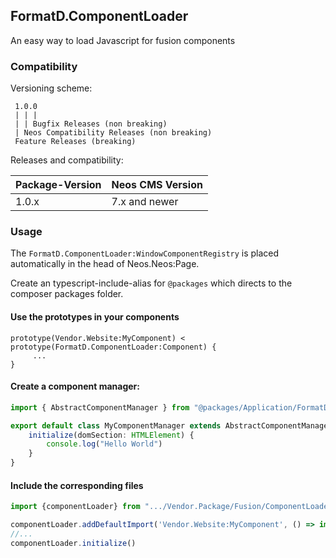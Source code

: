 
## FormatD.ComponentLoader

An easy way to load Javascript for fusion components


### Compatibility

Versioning scheme:

     1.0.0 
     | | |
     | | Bugfix Releases (non breaking)
     | Neos Compatibility Releases (non breaking)
     Feature Releases (breaking)

Releases and compatibility:

| Package-Version | Neos CMS Version |
|-----------------|------------------|
| 1.0.x           | 7.x and newer    |


### Usage

The `FormatD.ComponentLoader:WindowComponentRegistry` is placed automatically in the head of Neos.Neos:Page.

Create an typescript-include-alias for `@packages` which directs to the composer packages folder. 

#### Use the prototypes in your components

```fusion
prototype(Vendor.Website:MyComponent) < prototype(FormatD.ComponentLoader:Component) {
     ...
}
```

#### Create a component manager:

```typescript
import { AbstractComponentManager } from "@packages/Application/FormatD.ComponentLoader/Resources/Private/TypeScript/AbstractComponentManager"

export default class MyComponentManager extends AbstractComponentManager {
	initialize(domSection: HTMLElement) {
		console.log("Hello World")
	}
}
```

#### Include the corresponding files

```typescript
import {componentLoader} from ".../Vendor.Package/Fusion/ComponentLoader";

componentLoader.addDefaultImport('Vendor.Website:MyComponent', () => import('../private/Fusion/MyComponent'));
//...
componentLoader.initialize()
```